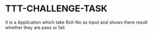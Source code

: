 # TTT-CHALLENGE-TASK
It is a Application which take Roll-No as input and shows there result whether they are pass or fail.
